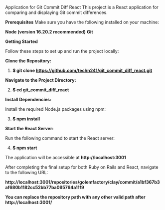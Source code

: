 Application for Git Commit Diff React
This project is a React application for comparing and displaying Git commit differences.

**Prerequisites**
Make sure you have the following installed on your machine:

**Node (version 16.20.2 recommended)**
**Git**

**Getting Started**

Follow these steps to set up and run the project locally:

**Clone the Repository:**

1. **$ git clone https://github.com/techn241/git_commit_diff_react.git**

**Navigate to the Project Directory:**

2. **$ cd git_commit_diff_react**

**Install Dependencies:**

 Install the required Node.js packages using npm:

3. **$ npm install**

**Start the React Server:**

 Run the following command to start the React server:

4. **$ npm start**

The application will be accessible at **http://localhost:3001**

After completing the final setup for both Ruby on Rails and React, navigate to the following URL:

**http://localhost:3001/repositories/golemfactory/clay/commit/a1bf367b3af680b1182cc52bb77ba095764a11f9**

**You can replace the repository path with any other valid path after http://localhost:3001/**
